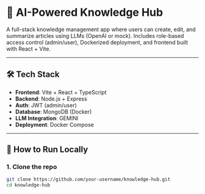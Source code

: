 # 🤖 AI-Powered Knowledge Hub

A full-stack knowledge management app where users can create, edit, and summarize articles using LLMs (OpenAI or mock). Includes role-based access control (admin/user), Dockerized deployment, and frontend built with React + Vite.

---

## 🛠 Tech Stack

- **Frontend**: Vite + React + TypeScript
- **Backend**: Node.js + Express
- **Auth**: JWT (admin/user)
- **Database**: MongoDB (Docker)
- **LLM Integration**: GEMINI
- **Deployment**: Docker Compose

---

## 🚀 How to Run Locally

### 1. Clone the repo
```bash
git clone https://github.com/your-username/knowledge-hub.git
cd knowledge-hub
